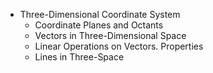 * Three-Dimensional Coordinate System
  * Coordinate Planes and Octants
  * Vectors in Three-Dimensional Space
  * Linear Operations on Vectors. Properties
  * Lines in Three-Space
